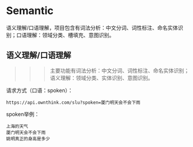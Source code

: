 # Semantic
语义理解/口语理解，项目包含有词法分析：中文分词、词性标注、命名实体识别；口语理解：领域分类、槽填充、意图识别。


## 语义理解/口语理解
>>> 主要功能有词法分析：中文分词、词性标注、命名实体识别；语义理解：领域分类、实体识别、意图识别。

请求方式（口语：spoken）：
```
https://api.ownthink.com/slu?spoken=厦门明天会不会下雨
```
spoken举例：
```
上海的天气
厦门明天会不会下雨
姚明真正的身高是多少
```

